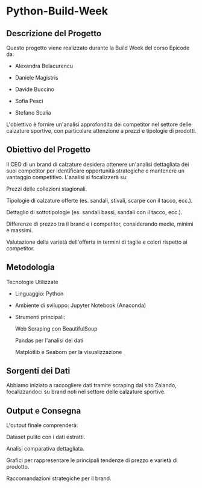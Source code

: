 # Python-Build-Week
## Descrizione del Progetto

Questo progetto viene realizzato durante la Build Week del corso Epicode da:

- Alexandra Belacurencu

- Daniele Magistris

- Davide Buccino

- Sofia Pesci

- Stefano Scalia

L'obiettivo è fornire un'analisi approfondita dei competitor nel settore delle calzature sportive, con particolare attenzione a prezzi e tipologie di prodotti.

## Obiettivo del Progetto

Il CEO di un brand di calzature desidera ottenere un'analisi dettagliata dei suoi competitor per identificare opportunità strategiche e mantenere un vantaggio competitivo. L'analisi si focalizzerà su:

Prezzi delle collezioni stagionali.

Tipologie di calzature offerte (es. sandali, stivali, scarpe con il tacco, ecc.).

Dettaglio di sottotipologie (es. sandali bassi, sandali con il tacco, ecc.).

Differenze di prezzo tra il brand e i competitor, considerando medie, minimi e massimi.

Valutazione della varietà dell'offerta in termini di taglie e colori rispetto ai competitor.

## Metodologia

Tecnologie Utilizzate

- Linguaggio: Python

- Ambiente di sviluppo: Jupyter Notebook (Anaconda)

- Strumenti principali:

     Web Scraping con BeautifulSoup

     Pandas per l'analisi dei dati

     Matplotlib e Seaborn per la visualizzazione

## Sorgenti dei Dati

Abbiamo iniziato a raccogliere dati tramite scraping dal sito Zalando, focalizzandoci su brand noti nel settore delle calzature sportive.

## Output e Consegna

L'output finale comprenderà:

Dataset pulito con i dati estratti.

Analisi comparativa dettagliata.

Grafici per rappresentare le principali tendenze di prezzo e varietà di prodotto.

Raccomandazioni strategiche per il brand.
